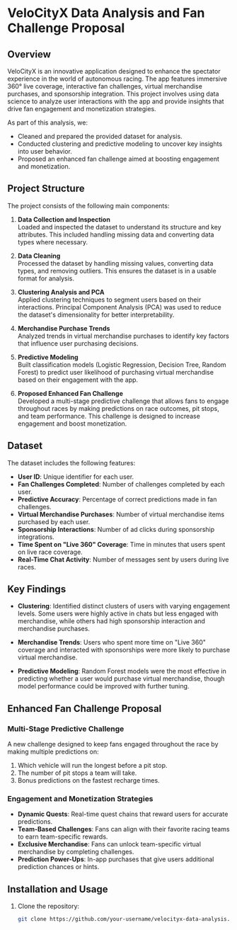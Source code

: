 # VeloCityX Data Analysis and Fan Challenge Proposal

## Overview

VeloCityX is an innovative application designed to enhance the spectator experience in the world of autonomous racing. The app features immersive 360° live coverage, interactive fan challenges, virtual merchandise purchases, and sponsorship integration. This project involves using data science to analyze user interactions with the app and provide insights that drive fan engagement and monetization strategies.

As part of this analysis, we:

- Cleaned and prepared the provided dataset for analysis.
- Conducted clustering and predictive modeling to uncover key insights into user behavior.
- Proposed an enhanced fan challenge aimed at boosting engagement and monetization.

## Project Structure

The project consists of the following main components:

1. **Data Collection and Inspection**  
   Loaded and inspected the dataset to understand its structure and key attributes. This included handling missing data and converting data types where necessary.

2. **Data Cleaning**  
   Processed the dataset by handling missing values, converting data types, and removing outliers. This ensures the dataset is in a usable format for analysis.

3. **Clustering Analysis and PCA**  
   Applied clustering techniques to segment users based on their interactions. Principal Component Analysis (PCA) was used to reduce the dataset's dimensionality for better interpretability.

4. **Merchandise Purchase Trends**  
   Analyzed trends in virtual merchandise purchases to identify key factors that influence user purchasing decisions.

5. **Predictive Modeling**  
   Built classification models (Logistic Regression, Decision Tree, Random Forest) to predict user likelihood of purchasing virtual merchandise based on their engagement with the app.

6. **Proposed Enhanced Fan Challenge**  
   Developed a multi-stage predictive challenge that allows fans to engage throughout races by making predictions on race outcomes, pit stops, and team performance. This challenge is designed to increase engagement and boost monetization.

## Dataset

The dataset includes the following features:

- **User ID**: Unique identifier for each user.
- **Fan Challenges Completed**: Number of challenges completed by each user.
- **Predictive Accuracy**: Percentage of correct predictions made in fan challenges.
- **Virtual Merchandise Purchases**: Number of virtual merchandise items purchased by each user.
- **Sponsorship Interactions**: Number of ad clicks during sponsorship integrations.
- **Time Spent on "Live 360" Coverage**: Time in minutes that users spent on live race coverage.
- **Real-Time Chat Activity**: Number of messages sent by users during live races.

## Key Findings

- **Clustering**: Identified distinct clusters of users with varying engagement levels. Some users were highly active in chats but less engaged with merchandise, while others had high sponsorship interaction and merchandise purchases.
  
- **Merchandise Trends**: Users who spent more time on "Live 360" coverage and interacted with sponsorships were more likely to purchase virtual merchandise.

- **Predictive Modeling**: Random Forest models were the most effective in predicting whether a user would purchase virtual merchandise, though model performance could be improved with further tuning.

## Enhanced Fan Challenge Proposal

### Multi-Stage Predictive Challenge
A new challenge designed to keep fans engaged throughout the race by making multiple predictions on:

1. Which vehicle will run the longest before a pit stop.
2. The number of pit stops a team will take.
3. Bonus predictions on the fastest recharge times.

### Engagement and Monetization Strategies

- **Dynamic Quests**: Real-time quest chains that reward users for accurate predictions.
- **Team-Based Challenges**: Fans can align with their favorite racing teams to earn team-specific rewards.
- **Exclusive Merchandise**: Fans can unlock team-specific virtual merchandise by completing challenges.
- **Prediction Power-Ups**: In-app purchases that give users additional prediction chances or hints.

## Installation and Usage

1. Clone the repository:
   ```bash
   git clone https://github.com/your-username/velocityx-data-analysis.git
